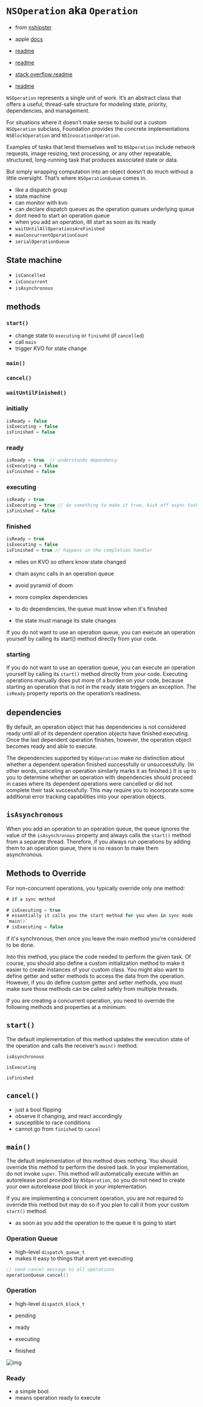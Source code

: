# `NSOperation` aka `Operation`

* from [nshipster](http://nshipster.com/nsoperation/)
* apple [docs](https://developer.apple.com/documentation/foundation/operation)
* [readme](https://www.raywenderlich.com/190008/operation-and-operationqueue-tutorial-in-swift)

* [readme](https://agostini.tech/2017/07/30/understanding-operation-and-operationqueue-in-swift/)
* [stack overflow readme](https://stackoverflow.com/questions/43561169/trying-to-understand-asynchronous-operation-subclass)
* [readme](https://medium.com/flawless-app-stories/parallel-programming-with-swift-operations-54cbefaf3cb0)

`NSOperation` represents a single unit of work. It’s an abstract class that offers
a useful, thread-safe structure for modeling state, priority, dependencies, and
management.

For situations where it doesn’t make sense to build out a custom `NSOperation`
subclass, Foundation provides the concrete implementations `NSBlockOperation` and
`NSInvocationOperation`.

Examples of tasks that lend themselves well to `NSOperation` include network
requests, image resizing, text processing, or any other repeatable, structured,
long-running task that produces associated state or data.

But simply wrapping computation into an object doesn’t do much without a little
oversight. That’s where `NSOperationQueue` comes in.


* like a dispatch group
* state machine
* can monitor with kvo
* can declare dispatch queues as the operation queues underlying queue
* dont need to start an operation queue
* when you add an operation, itll start as soon as its ready
* `waitUntilAllOperationsAreFinished`
* `maxConcurrentOperationCount`
* `serialOperationQueue`

## State machine
* `isCancelled`
* `isConcurrent`
* `isAsynchronous`


## methods

### `start()`
* change state to `executing` or `finisehd` (if `cancelled`)
* call `main`
* trigger KVO for state change

### `main()`

### `cancel()`

### `waitUntilFinished()`

### initially
```swift
isReady = false
isExecuting = false
isFinished = false
```

### ready
```swift
isReady = true  // understands dependency
isExecuting = false
isFinished = false
```

### executing
```swift
isReady = true  
isExecuting = true // do something to make it true, kick off async task
isFinished = false
```

### finished
```swift
isReady = true
isExecuting = false
isFinished = true // happens in the completion handler
```

* relies on KVO so others know state changed
* chain async calls in an operation queue
* avoid pyramid of doom
* more complex dependencies

* to do dependencies, the queue must know when it's finished
* the state must manage its state changes


If you do not want to use an operation queue, you can execute an operation yourself by calling its start() method directly from your code.

### starting

If you do not want to use an operation queue, you can execute an operation
yourself by calling its `start()` method directly from your code. Executing
operations manually does put more of a burden on your code, because starting an
operation that is not in the ready state triggers an exception. The `isReady`
property reports on the operation’s readiness.


## dependencies
By default, an operation object that has dependencies is not considered ready
until all of its dependent operation objects have finished executing. Once the
last dependent operation finishes, however, the operation object becomes ready
and able to execute.

The dependencies supported by `NSOperation` make no distinction about whether a
dependent operation finished successfully or unsuccessfully. (In other words,
canceling an operation similarly marks it as finished.) It is up to you to
determine whether an operation with dependencies should proceed in cases where
its dependent operations were cancelled or did not complete their task
successfully. This may require you to incorporate some additional error tracking
capabilities into your operation objects.


## `isAsynchronous`
When you add an operation to an operation queue, the queue ignores the value of
the `isAsynchronous` property and always calls the `start()` method from a separate
thread. Therefore, if you always run operations by adding them to an operation
queue, there is no reason to make them asynchronous.


## Methods to Override

For non-concurrent operations, you typically override only one method:

```swift
# if a sync method

# isExecuting = true
# essentially it calls you the start method for you when in sync mode
`main()`
# isExecuting = false
```

if it's synchronous, then once you leave the main method you're considered to be done.

Into this method, you place the code needed to perform the given task. Of
course, you should also define a custom initialization method to make it easier
to create instances of your custom class. You might also want to define getter
and setter methods to access the data from the operation. However, if you do
define custom getter and setter methods, you must make sure those methods can be
called safely from multiple threads.

If you are creating a concurrent operation, you need to override the following
methods and properties at a minimum:

## `start()`

The default implementation of this method updates the execution state of the
operation and calls the receiver’s `main()` method.


`isAsynchronous`

`isExecuting`

`isFinished`


## `cancel()`
* just a bool flipping
* observe it changing, and react accordingly
* susceptible to race conditions
* cannot go from `finished` to `cancel`


## `main()`

The default implementation of this method does nothing. You should override this
method to perform the desired task. In your implementation, do not invoke `super`.
This method will automatically execute within an autorelease pool provided by
`NSOperation`, so you do not need to create your own autorelease pool block in
your implementation.

If you are implementing a concurrent operation, you are not required to override
this method but may do so if you plan to call it from your custom `start()`
method.


* as soon as you add the operation to the queue it is going to start

### Operation Queue

* high-level `dispatch_queue_t`
* makes it easy to things that arent yet executing

```swift
// send cancel message to all operations
operationQueue.cancel()
```


### Operation
* high-level `dispatch_block_t`

* pending
* ready
* executing
* finished

![img](../images/operation-state-machine.png)


### Ready
* a simple bool
* means operation ready to execute
